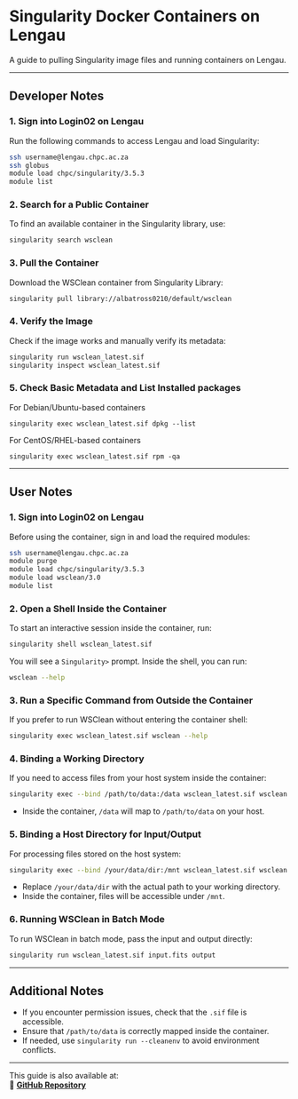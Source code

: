 
# Singularity Docker Containers on Lengau  
A guide to pulling Singularity image files and running containers on Lengau.

---

## **Developer Notes**  

### 1. Sign into Login02 on Lengau  
Run the following commands to access Lengau and load Singularity:  
```bash
ssh username@lengau.chpc.ac.za
ssh globus
module load chpc/singularity/3.5.3
module list
```

### 2. Search for a Public Container  
To find an available container in the Singularity library, use:  
```bash
singularity search wsclean
```

### 3. Pull the Container  
Download the WSClean container from Singularity Library:  
```bash
singularity pull library://albatross0210/default/wsclean
```

### 4. Verify the Image  
Check if the image works and manually verify its metadata:  
```bash
singularity run wsclean_latest.sif
singularity inspect wsclean_latest.sif
```
### 5. Check Basic Metadata and List Installed packages
For Debian/Ubuntu-based containers
```
singularity exec wsclean_latest.sif dpkg --list
```
For CentOS/RHEL-based containers
```
singularity exec wsclean_latest.sif rpm -qa
```

---

## **User Notes**  

### 1. Sign into Login02 on Lengau  
Before using the container, sign in and load the required modules:  
```bash
ssh username@lengau.chpc.ac.za
module purge
module load chpc/singularity/3.5.3
module load wsclean/3.0
module list
```

### 2. Open a Shell Inside the Container  
To start an interactive session inside the container, run:  
```bash
singularity shell wsclean_latest.sif
```
You will see a `Singularity>` prompt. Inside the shell, you can run:  
```bash
wsclean --help
```

### 3. Run a Specific Command from Outside the Container  
If you prefer to run WSClean without entering the container shell:  
```bash
singularity exec wsclean_latest.sif wsclean --help
```

### 4. Binding a Working Directory  
If you need to access files from your host system inside the container:  
```bash
singularity exec --bind /path/to/data:/data wsclean_latest.sif wsclean --help
```
- Inside the container, `/data` will map to `/path/to/data` on your host.

### 5. Binding a Host Directory for Input/Output  
For processing files stored on the host system:  
```bash
singularity exec --bind /your/data/dir:/mnt wsclean_latest.sif wsclean -i /mnt/input.fits -o /mnt/output
```
- Replace `/your/data/dir` with the actual path to your working directory.
- Inside the container, files will be accessible under `/mnt`.

### 6. Running WSClean in Batch Mode  
To run WSClean in batch mode, pass the input and output directly:  
```bash
singularity run wsclean_latest.sif input.fits output
```

---

## **Additional Notes**
- If you encounter permission issues, check that the `.sif` file is accessible.
- Ensure that `/path/to/data` is correctly mapped inside the container.
- If needed, use `singularity run --cleanenv` to avoid environment conflicts.

---

This guide is also available at:  
📌 **[GitHub Repository](https://github.com/msovara/singularity-docker-containers-lengau)**

